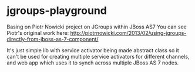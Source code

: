 # jgroups-playground
Basing on Piotr Nowicki project on JGroups within JBoss AS7
You can see Piotr's original work here:
http://piotrnowicki.com/2013/02/using-jgroups-directly-from-jboss-as-7-component/

It's just simple lib with service activator being made abstract class
so it can't be used for creating multiple service activators for different channels,
and web app which uses it to synch across multiple JBoss AS 7 nodes.
